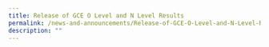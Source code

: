 ```yaml
---
title: Release of GCE O Level and N Level Results
permalink: /news-and-announcements/Release-of-GCE-O-Level-and-N-Level-Results/
description: ""
---
```

